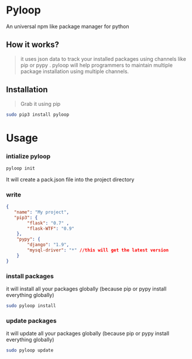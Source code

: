 # Pyloop
An universal npm like package manager for python
## How it works?
> it uses json data to track your installed packages using channels like pip or pypy . pyloop will help programmers to maintain multiple package installation using multiple channels.

## Installation
> Grab it using pip

```bash
sudo pip3 install pyloop
```

# Usage #

### intialize pyloop
```bash
pyloop init
```
It will create a pack.json file into the project directory

### write 
```json
{
   "name": "My project",
   "pip3": {
        "flask": "0.7" ,
        "flask-WTF": "0.9"
    },
    "pypy": {
        "django": "1.9",
        "mysql-driver": "*" //this will get the latest version
    }
}
```

### install packages
it will install all your packages globally (because pip or pypy install everything globally)
```bash
sudo pyloop install
```

### update packages
it will update all your packages globally (because pip or pypy install everything globally)

```bash
sudo pyloop update
```